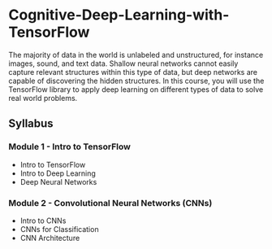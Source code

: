 # Cognitive-Deep-Learning-with-TensorFlow
The majority of data in the world is unlabeled and unstructured, for instance images, sound, and text data. Shallow neural networks cannot easily capture relevant structures within this type of data, but deep networks are capable of discovering the hidden structures. In this course, you will use the TensorFlow library to apply deep learning on different types of data to solve real world problems.

## Syllabus

### Module 1 - Intro to TensorFlow
* Intro to TensorFlow
* Intro to Deep Learning
* Deep Neural Networks

### Module 2 - Convolutional Neural Networks (CNNs)
* Intro to CNNs
* CNNs for Classification
* CNN Architecture